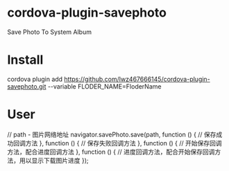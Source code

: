 # cordova-plugin-savephoto
Save Photo To System Album

# Install
cordova plugin add https://github.com/lwz467666145/cordova-plugin-savephoto.git --variable FLODER_NAME=FloderName

# User
// path - 图片网络地址
navigator.savePhoto.save(path, function () {
  // 保存成功回调方法
}, function () {
  // 保存失败回调方法
}, function () {
  // 开始保存回调方法，配合进度回调方法
}, function () {
  // 进度回调方法，配合开始保存回调方法，用以显示下载图片进度
});
